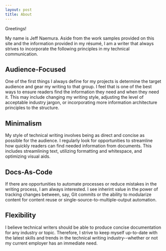 ```yaml
---
layout: post
title: About
---
```


Greetings!

My name is Jeff Naemura. Aside from the work samples provided on this site and the information provided in my résumé, I am a writer that always strives to incorporate the following principles in my technical communication.

## Audience-Focused

One of the first things I always define for my projects is determine the target audience and gear my writing to that group. I feel that is one of the best ways to ensure readers find the information they need and when they need it. This may include changing my writing style, adjusting the level of acceptable industry jargon, or incorporating more information architecture principles to the structure.

## Minimalism

My style of technical writing involves being as direct and concise as possible for the audience. I regularly look for opportunities to streamline how quickly readers can find needed information from documents. This includes streamlining text, utilizing formatting and whitespace, and optimizing visual aids.

## Docs-As-Code

If there are opportunities to automate processes or reduce mistakes in the writing process, I am always interested. I see inherint value in the power of tracking changes between, say, Git commits or the ability to modularize content for content reuse or single-source-to-multiple-output automation.

## Flexibility

I believe technical writers should be able to produce concise documentation for any industry or topic. Therefore, I strive to keep myself up-to-date with the latest skills and trends in the technical writing industry--whether or not my current employer has an immediate need.
